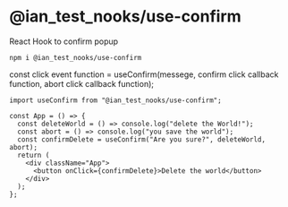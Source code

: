 # @ian_test_nooks/use-confirm

React Hook to confirm popup

```
npm i @ian_test_nooks/use-confirm
```

const click event function = useConfirm(messege, confirm click callback function, abort click callback function);
```
import useConfirm from "@ian_test_nooks/use-confirm";

const App = () => {
  const deleteWorld = () => console.log("delete the World!");
  const abort = () => console.log("you save the world");
  const confirmDelete = useConfirm("Are you sure?", deleteWorld, abort);
  return (
    <div className="App">
      <button onClick={confirmDelete}>Delete the world</button>
    </div>
  );
};
```